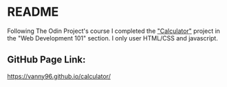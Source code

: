 # README

Following The Odin Project's course I completed the ["Calculator"](https://www.theodinproject.com/courses/web-development-101) project in the "Web Development 101" section. I only user HTML/CSS and javascript.

## GitHub Page Link:
https://vanny96.github.io/calculator/
